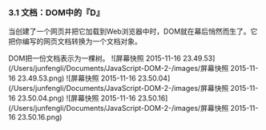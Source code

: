### 3.1 文档：DOM中的『D』

当创建了一个网页并把它加载到Web浏览器中时，DOM就在幕后悄然而生了。它把你编写的网页文档转换为一个文档对象。

DOM把一份文档表示为一棵树。  ![屏幕快照 2015-11-16 23.49.53](/Users/junfengli/Documents/JavaScript-DOM-2-/images/屏幕快照 2015-11-16 23.49.53.png) ![屏幕快照 2015-11-16 23.50.04](/Users/junfengli/Documents/JavaScript-DOM-2-/images/屏幕快照 2015-11-16 23.50.04.png) ![屏幕快照 2015-11-16 23.50.16](/Users/junfengli/Documents/JavaScript-DOM-2-/images/屏幕快照 2015-11-16 23.50.16.png)

